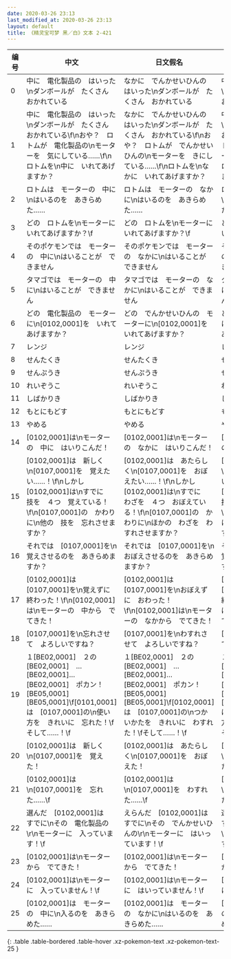 ```yaml
---
date: 2020-03-26 23:13
last_modified_at: 2020-03-26 23:13
layout: default
title: 《精灵宝可梦 黑／白》文本 2-421
---
```

| 编号 | 中文 | 日文假名 | 日文汉字 |
| ---- | ---- | ---- | --- |
| 0 | 中に　電化製品の　はいった\nダンボールが　たくさん　おかれている | なかに　でんかせいひんの　はいった\nダンボールが　たくさん　おかれている | 中に　電化製品の　はいった\nダンボールが　たくさん　おかれている |
| 1 | 中に　電化製品の　はいった\nダンボールが　たくさん　おかれている\f\nおや？　ロトムが　電化製品の\nモーターを　気にしている……\f\nロトムを\n中に　いれてあげますか？ | なかに　でんかせいひんの　はいった\nダンボールが　たくさん　おかれている\f\nおや？　ロトムが　でんかせいひんの\nモーターを　きにしている……\f\nロトムを\nなかに　いれてあげますか？ | 中に　電化製品の　はいった\nダンボールが　たくさん　おかれている\f\nおや？　ロトムが　電化製品の\nモーターを　気にしている……\f\nロトムを\n中に　いれてあげますか？ |
| 2 | ロトムは　モーターの　中に\nはいるのを　あきらめた…… | ロトムは　モーターの　なかに\nはいるのを　あきらめた…… | ロトムは　モーターの　中に\nはいるのを　あきらめた…… |
| 3 | どの　ロトムを\nモーターに　いれてあげますか？\f | どの　ロトムを\nモーターに　いれてあげますか？\f | どの　ロトムを\nモーターに　いれてあげますか？\f |
| 4 | そのポケモンでは　モーターの　中に\nはいることが　できません | そのポケモンでは　モーターの　なかに\nはいることが　できません | そのポケモンでは　モーターの　中に\nはいることが　できません |
| 5 | タマゴでは　モーターの　中に\nはいることが　できません | タマゴでは　モーターの　なかに\nはいることが　できません | タマゴでは　モーターの　中に\nはいることが　できません |
| 6 | どの　電化製品の　モーターに\n[0102,0001]を　いれてあげますか？ | どの　でんかせいひんの　モーターに\n[0102,0001]を　いれてあげますか？ | どの　電化製品の　モーターに\n[0102,0001]を　いれてあげますか？ |
| 7 | レンジ | レンジ | レンジ |
| 8 | せんたくき | せんたくき | せんたくき |
| 9 | せんぷうき | せんぷうき | せんぷうき |
| 10 | れいぞうこ | れいぞうこ | れいぞうこ |
| 11 | しばかりき | しばかりき | しばかりき |
| 12 | もとにもどす | もとにもどす | もとにもどす |
| 13 | やめる | やめる | やめる |
| 14 | [0102,0001]は\nモーターの　中に　はいりこんだ！ | [0102,0001]は\nモーターの　なかに　はいりこんだ！ | [0102,0001]は\nモーターの　中に　はいりこんだ！ |
| 15 | [0102,0001]は　新しく\n[0107,0001]を　覚えたい……！\f\nしかし　[0102,0001]は\nすでに　技を　４つ　覚えている！\f\n[0107,0001]の　かわりに\n他の　技を　忘れさせますか？ | [0102,0001]は　あたらしく\n[0107,0001]を　おぼえたい……！\f\nしかし　[0102,0001]は\nすでに　わざを　４つ　おぼえている！\f\n[0107,0001]の　かわりに\nほかの　わざを　わすれさせますか？ | [0102,0001]は　新しく\n[0107,0001]を　覚えたい……！\f\nしかし　[0102,0001]は\nすでに　技を　４つ　覚えている！\f\n[0107,0001]の　かわりに\n他の　技を　忘れさせますか？ |
| 16 | それでは　[0107,0001]を\n覚えさせるのを　あきらめますか？ | それでは　[0107,0001]を\nおぼえさせるのを　あきらめますか？ | それでは　[0107,0001]を\n覚えさせるのを　あきらめますか？ |
| 17 | [0102,0001]は　[0107,0001]を\n覚えずに　終わった！\f\n[0102,0001]は\nモーターの　中から　でてきた！ | [0102,0001]は　[0107,0001]を\nおぼえずに　おわった！\f\n[0102,0001]は\nモーターの　なかから　でてきた！ | [0102,0001]は　[0107,0001]を\n覚えずに　終わった！\f\n[0102,0001]は\nモーターの　中から　でてきた！ |
| 18 | [0107,0001]を\n忘れさせて　よろしいですね？ | [0107,0001]を\nわすれさせて　よろしいですね？ | [0107,0001]を\n忘れさせて　よろしいですね？ |
| 19 | １[BE02,0001]　２の[BE02,0001]　…[BE02,0001]…[BE02,0001]　ポカン！[BE05,0001][BE05,0001]\f[0101,0001]は　[0107,0001]の\n使い方を　きれいに　忘れた！\fそして……！\f | １[BE02,0001]　２の[BE02,0001]　…[BE02,0001]…[BE02,0001]　ポカン！[BE05,0001][BE05,0001]\f[0102,0001]は　[0107,0001]の\nつかいかたを　きれいに　わすれた！\fそして……！\f | １[BE02,0001]　２の[BE02,0001]　…[BE02,0001]…[BE02,0001]　ポカン！[BE05,0001][BE05,0001]\f[0101,0001]は　[0107,0001]の\n使い方を　きれいに　忘れた！\fそして……！\f |
| 20 | [0102,0001]は　新しく\n[0107,0001]を　覚えた！ | [0102,0001]は　あたらしく\n[0107,0001]を　おぼえた！ | [0102,0001]は　新しく\n[0107,0001]を　覚えた！ |
| 21 | [0102,0001]は\n[0107,0001]を　忘れた……\f | [0102,0001]は\n[0107,0001]を　わすれた……\f | [0102,0001]は\n[0107,0001]を　忘れた……\f |
| 22 | 選んだ　[0102,0001]は　すでに\nその　電化製品の\r\nモーターに　入っています！\f | えらんだ　[0102,0001]は　すでに\nその　でんかせいひんの\r\nモーターに　はいっています！\f | 選んだ　[0102,0001]は　すでに\nその　電化製品の\r\nモーターに　入っています！\f |
| 23 | [0102,0001]は\nモーターから　でてきた！ | [0102,0001]は\nモーターから　でてきた！ | [0102,0001]は\nモーターから　でてきた！ |
| 24 | [0102,0001]は\nモーターに　入っていません！\f | [0102,0001]は\nモーターに　はいっていません！\f | [0102,0001]は\nモーターに　入っていません！\f |
| 25 | [0102,0001]は　モーターの　中に\n入るのを　あきらめた…… | [0102,0001]は　モーターの　なかに\nはいるのを　あきらめた…… | [0102,0001]は　モーターの　中に\n入るのを　あきらめた…… |
{: .table .table-bordered .table-hover .xz-pokemon-text .xz-pokemon-text-25 }